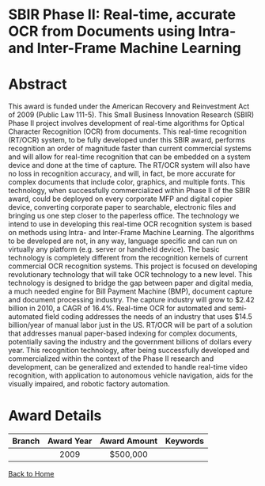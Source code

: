 
SBIR Phase II: Real-time, accurate OCR from Documents using Intra- and Inter-Frame Machine Learning
===================================================================================================

# Abstract


This award is funded under the American Recovery and Reinvestment Act of 2009 (Public Law 111-5).  This Small Business Innovation Research (SBIR) Phase II project involves development of real-time algorithms for Optical Character Recognition (OCR) from documents. This real-time recognition (RT/OCR) system, to be fully developed under this SBIR award, performs recognition an order of magnitude faster than current commercial systems and will allow for real-time recognition that can be embedded on a system device and done at the time of capture. The RT/OCR system will also have no loss in recognition accuracy, and will, in fact, be more accurate for complex documents that include color, graphics, and multiple fonts. This technology, when successfully commercialized within Phase II of the SBIR award, could be deployed on every corporate MFP and digital copier device, converting corporate paper to searchable, electronic files and bringing us one step closer to the paperless office. The technology we intend to use in developing this real-time OCR recognition system is based on methods using Intra- and Inter-Frame Machine Learning. The algorithms to be developed are not, in any way, language specific and can run on virtually any platform (e.g. server or handheld device). The basic technology is completely different from the recognition kernels of current commercial OCR recognition systems.  This project is focused on developing revolutionary technology that will take OCR technology to a new level. This
technology is designed to bridge the gap between paper and digital media, a much needed engine for Bill Payment Machine (BMP), document capture and document processing industry. The capture industry will grow to $2.42 billion in 2010, a CAGR of 16.4%. Real-time OCR for automated and semi-automated field coding addresses the needs of an industry that uses $14.5 billion/year of manual labor just in the US. RT/OCR will be part of a solution that addresses manual paper-based indexing for complex documents, potentially saving the industry and the government billions of dollars every year. This recognition technology, after being successfully developed and commercialized within the context of the Phase II research and development, can be generalized and extended to handle real-time video recognition, with application to autonomous vehicle navigation, aids for the visually impaired, and robotic factory automation.  

# Award Details

|Branch|Award Year|Award Amount|Keywords|
| :---: | :---: | :---: | :---: |
||2009|$500,000||
  
  


[Back to Home](https://github.com/chrischow/dod_sbir_awards#105)